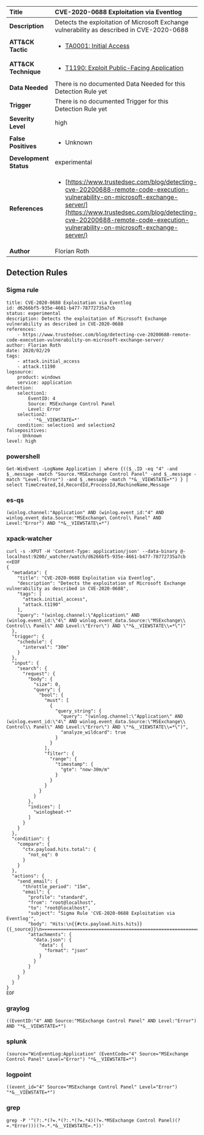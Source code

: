 | Title                    | CVE-2020-0688 Exploitation via Eventlog       |
|:-------------------------|:------------------|
| **Description**          | Detects the exploitation of Microsoft Exchange vulnerability as described in CVE-2020-0688 |
| **ATT&amp;CK Tactic**    |  <ul><li>[TA0001: Initial Access](https://attack.mitre.org/tactics/TA0001)</li></ul>  |
| **ATT&amp;CK Technique** | <ul><li>[T1190: Exploit Public-Facing Application](https://attack.mitre.org/techniques/T1190)</li></ul>  |
| **Data Needed**          |  There is no documented Data Needed for this Detection Rule yet  |
| **Trigger**              |  There is no documented Trigger for this Detection Rule yet  |
| **Severity Level**       | high |
| **False Positives**      | <ul><li>Unknown</li></ul>  |
| **Development Status**   | experimental |
| **References**           | <ul><li>[https://www.trustedsec.com/blog/detecting-cve-20200688-remote-code-execution-vulnerability-on-microsoft-exchange-server/](https://www.trustedsec.com/blog/detecting-cve-20200688-remote-code-execution-vulnerability-on-microsoft-exchange-server/)</li></ul>  |
| **Author**               | Florian Roth |


## Detection Rules

### Sigma rule

```
title: CVE-2020-0688 Exploitation via Eventlog
id: d6266bf5-935e-4661-b477-78772735a7cb
status: experimental
description: Detects the exploitation of Microsoft Exchange vulnerability as described in CVE-2020-0688 
references:
    - https://www.trustedsec.com/blog/detecting-cve-20200688-remote-code-execution-vulnerability-on-microsoft-exchange-server/
author: Florian Roth
date: 2020/02/29
tags:
    - attack.initial_access
    - attack.t1190
logsource:
    product: windows
    service: application
detection:
    selection1:
        EventID: 4
        Source: MSExchange Control Panel
        Level: Error
    selection2:
        - '*&__VIEWSTATE=*'
    condition: selection1 and selection2
falsepositives:
    - Unknown
level: high

```





### powershell
    
```
Get-WinEvent -LogName Application | where {(($_.ID -eq "4" -and $_.message -match "Source.*MSExchange Control Panel" -and $_.message -match "Level.*Error") -and $_.message -match "*&__VIEWSTATE=*") } | select TimeCreated,Id,RecordId,ProcessId,MachineName,Message
```


### es-qs
    
```
(winlog.channel:"Application" AND (winlog.event_id:"4" AND winlog.event_data.Source:"MSExchange\ Control\ Panel" AND Level:"Error") AND "*&__VIEWSTATE\=*")
```


### xpack-watcher
    
```
curl -s -XPUT -H 'Content-Type: application/json' --data-binary @- localhost:9200/_watcher/watch/d6266bf5-935e-4661-b477-78772735a7cb <<EOF
{
  "metadata": {
    "title": "CVE-2020-0688 Exploitation via Eventlog",
    "description": "Detects the exploitation of Microsoft Exchange vulnerability as described in CVE-2020-0688",
    "tags": [
      "attack.initial_access",
      "attack.t1190"
    ],
    "query": "(winlog.channel:\"Application\" AND (winlog.event_id:\"4\" AND winlog.event_data.Source:\"MSExchange\\ Control\\ Panel\" AND Level:\"Error\") AND \"*&__VIEWSTATE\\=*\")"
  },
  "trigger": {
    "schedule": {
      "interval": "30m"
    }
  },
  "input": {
    "search": {
      "request": {
        "body": {
          "size": 0,
          "query": {
            "bool": {
              "must": [
                {
                  "query_string": {
                    "query": "(winlog.channel:\"Application\" AND (winlog.event_id:\"4\" AND winlog.event_data.Source:\"MSExchange\\ Control\\ Panel\" AND Level:\"Error\") AND \"*&__VIEWSTATE\\=*\")",
                    "analyze_wildcard": true
                  }
                }
              ],
              "filter": {
                "range": {
                  "timestamp": {
                    "gte": "now-30m/m"
                  }
                }
              }
            }
          }
        },
        "indices": [
          "winlogbeat-*"
        ]
      }
    }
  },
  "condition": {
    "compare": {
      "ctx.payload.hits.total": {
        "not_eq": 0
      }
    }
  },
  "actions": {
    "send_email": {
      "throttle_period": "15m",
      "email": {
        "profile": "standard",
        "from": "root@localhost",
        "to": "root@localhost",
        "subject": "Sigma Rule 'CVE-2020-0688 Exploitation via Eventlog'",
        "body": "Hits:\n{{#ctx.payload.hits.hits}}{{_source}}\n================================================================================\n{{/ctx.payload.hits.hits}}",
        "attachments": {
          "data.json": {
            "data": {
              "format": "json"
            }
          }
        }
      }
    }
  }
}
EOF

```


### graylog
    
```
((EventID:"4" AND Source:"MSExchange Control Panel" AND Level:"Error") AND "*&__VIEWSTATE=*")
```


### splunk
    
```
(source="WinEventLog:Application" (EventCode="4" Source="MSExchange Control Panel" Level="Error") "*&__VIEWSTATE=*")
```


### logpoint
    
```
((event_id="4" Source="MSExchange Control Panel" Level="Error") "*&__VIEWSTATE=*")
```


### grep
    
```
grep -P '^(?:.*(?=.*(?:.*(?=.*4)(?=.*MSExchange Control Panel)(?=.*Error)))(?=.*.*&__VIEWSTATE=.*))'
```




